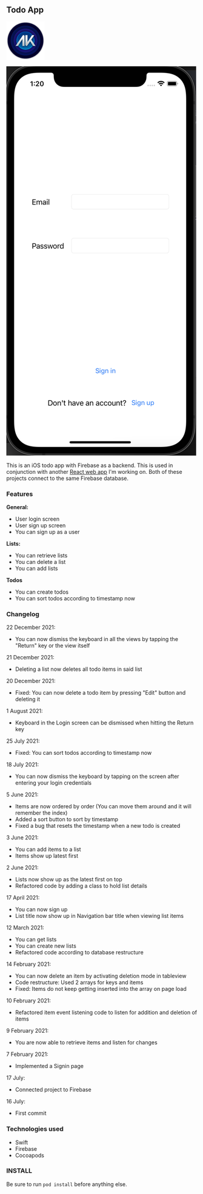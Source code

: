 ## Todo App

<img src="https://github.com/AudioKit/Cookbook/raw/main/Cookbook/Cookbook/Assets.xcassets/audiokit-icon.imageset/audiokit-icon.png" width="20%"/>

![alt text](./resources/login_page.png)

This is an iOS todo app with Firebase as a backend. This is used in conjunction with another [React web app](https://github.com/muhdmirzamz/TodoAppReact) I'm working on. Both of these projects connect to the same Firebase database.


### Features

**General:**
- User login screen
- User sign up screen
- You can sign up as a user

**Lists:**
- You can retrieve lists
- You can delete a list
- You can add lists

**Todos**
- You can create todos
- You can sort todos according to timestamp now

### Changelog

22 December 2021:
- You can now dismiss the keyboard in all the views by tapping the "Return" key or the view itself

21 December 2021:
- Deleting a list now deletes all todo items in said list

20 December 2021:
- Fixed: You can now delete a todo item by pressing "Edit" button and deleting it

1 August 2021:
- Keyboard in the Login screen can be dismissed when hitting the Return key

25 July 2021:
- Fixed: You can sort todos according to timestamp now

18 July 2021:
- You can now dismiss the keyboard by tapping on the screen after entering your login credentials

5 June 2021:
- Items are now ordered by order (You can move them around and it will remember the index)
- Added a sort button to sort by timestamp
- Fixed a bug that resets the timestamp when a new todo is created

3 June 2021:
- You can add items to a list
- Items show up latest first


2 June 2021:
- Lists now show up as the latest first on top
- Refactored code by adding a class to hold list details

17 April 2021:
- You can now sign up
- List title now show up in Navigation bar title when viewing list items

12 March 2021:
- You can get lists
- You can create new lists
- Refactored code according to database restructure

14 February 2021:
- You can now delete an item by activating deletion mode in tableview
- Code restructure: Used 2 arrays for keys and items
- Fixed: Items do not keep getting inserted into the array on page load

10 February 2021:
- Refactored item event listening code to listen for addition and deletion of items

9 February 2021:
- You are now able to retrieve items and listen for changes

7 February 2021:
- Implemented a Signin page

17 July:
- Connected project to Firebase

16 July:
- First commit

### Technologies used
- Swift
- Firebase
- Cocoapods

### INSTALL
Be sure to run ```pod install``` before anything else.
